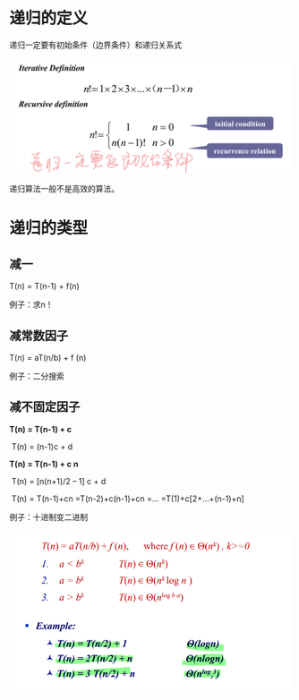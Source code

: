 # 递归的定义

递归一定要有初始条件（边界条件）和递归关系式

![image-20210909185247731](ch4递归法.assets/image-20210909185247731.png)

递归算法一般不是高效的算法。

# 递归的类型

## 减一 

T(n) = T(n-1) + f(n)

例子：求n！



## 减常数因子 

T(n) = aT(n/b) + f (n)

例子：二分搜索



## 减不固定因子

**T(n) = T(n-1) + c**

​			T(n) = (n-1)c + d

**T(n) = T(n-1) + c n** 

​			T(n) = [n(n+1)/2 – 1] c + d 

​			T(n) = T(n-1)+cn =T(n-2)+c(n-1)+cn =... =T(1)+c[2+...+(n-1)+n]



例子：十进制变二进制



![image-20210909191112951](ch4递归法.assets/image-20210909191112951.png)










